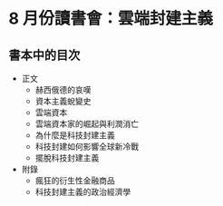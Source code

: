 # 8 月份讀書會：雲端封建主義

## 書本中的目次
- 正文
    - 赫西俄德的哀嘆
    - 資本主義蛻變史
    - 雲端資本
    - 雲端資本家的崛起與利潤消亡
    - 為什麼是科技封建主義
    - 科技封建如何影響全球新冷戰
    - 擺脫科技封建主義
- 附錄
    - 瘋狂的衍生性金融商品
    - 科技封建主義的政治經濟學